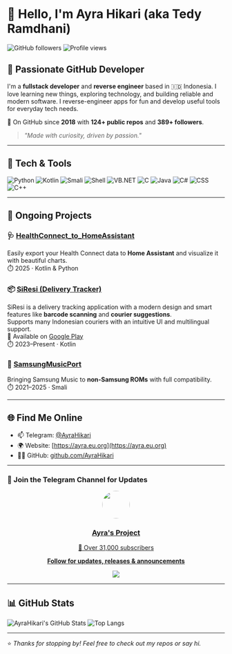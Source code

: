 # 👋 Hello, I'm Ayra Hikari (aka Tedy Ramdhani)

![GitHub followers](https://img.shields.io/github/followers/AyraHikari?style=social)
![Profile views](https://komarev.com/ghpvc/?username=AyraHikari&color=blue)

## 🌟 Passionate GitHub Developer

I'm a **fullstack developer** and **reverse engineer** based in 🇮🇩 Indonesia. I love learning new things, exploring technology, and building reliable and modern software. I reverse-engineer apps for fun and develop useful tools for everyday tech needs.

🧭 On GitHub since **2018** with **124+ public repos** and **389+ followers**.

> _"Made with curiosity, driven by passion."_  

---

## 🔧 Tech & Tools

![Python](https://img.shields.io/badge/-Python-333?style=flat&logo=python)
![Kotlin](https://img.shields.io/badge/-Kotlin-333?style=flat&logo=kotlin)
![Smali](https://img.shields.io/badge/-Smali-333?style=flat&logo=android)
![Shell](https://img.shields.io/badge/-Shell-333?style=flat&logo=gnu-bash)
![VB.NET](https://img.shields.io/badge/-Visual%20Basic-333?style=flat&logo=dotnet)
![C](https://img.shields.io/badge/-C-333?style=flat&logo=c)
![Java](https://img.shields.io/badge/-Java-333?style=flat&logo=java)
![C#](https://img.shields.io/badge/-C%23-333?style=flat&logo=csharp)
![CSS](https://img.shields.io/badge/-CSS-333?style=flat&logo=css3)
![C++](https://img.shields.io/badge/-C++-333?style=flat&logo=cpp)

---

## 🚧 Ongoing Projects

### 🩺 [HealthConnect_to_HomeAssistant](https://github.com/AyraHikari/HealthConnect_to_HomeAssistant)  
Easily export your Health Connect data to **Home Assistant** and visualize it with beautiful charts.  
⏱️ 2025 · Kotlin & Python

### 📦 [SiResi (Delivery Tracker)](https://play.google.com/store/apps/details?id=me.ayra.siresi)  
SiResi is a delivery tracking application with a modern design and smart features like **barcode scanning** and **courier suggestions**.  
Supports many Indonesian couriers with an intuitive UI and multilingual support.  
📱 Available on [Google Play](https://play.google.com/store/apps/details?id=me.ayra.siresi)  
⏱️ 2023–Present · Kotlin

### 🎵 [SamsungMusicPort](https://github.com/AyraHikari/SamsungMusicPort)  
Bringing Samsung Music to **non-Samsung ROMs** with full compatibility.  
⏱️ 2021–2025 · Smali

---

## 🌐 Find Me Online

- 📫 Telegram: [@AyraHikari](https://t.me/AyraHikari)  
- 🌍 Website: [https://ayra.eu.org](https://ayra.eu.org)  
- 🧑‍💻 GitHub: [github.com/AyraHikari](https://github.com/AyraHikari)

---

### 🔔 Join the Telegram Channel for Updates

<div align="center">
  <a href="https://t.me/AyraProject" target="_blank">
    <img src="https://cdn5.cdn-telegram.org/file/hHS50v1LPPK6mMHQRq-01EyyiApCkwS1RnamLQWR8JOg6-3Y0AcTP-iObEpOvPg5P1rUJxAwtEHXENoM7nNiP2xWvZ3nS7ycxDl_IvNrLin_2CJt4kVzMoeaJmSBBPCxacUla9KoMNpj9AslsgC1WgI863ML6nFpn3IAC7ofghCd9boXnU5TOZ7NCsm2XG0RKW2flrWdAzCPt5RLVsg1Nflw3dCXcG67WnQyr1A0Kh1fhG2eqatRrzSiv_aXx78CWYVq8QcVBOu9kdCpG9oSLlc1MITFHAhSZbAu_WntqubpG7zC83dM2SyRS5_dt7V7JsitzNS9Jq8sRob3gacKMA.jpg" width="64" height="64" style="border-radius: 50%;" />
    <h3>Ayra's Project</h3>
    <p>📡 Over 31,000 subscribers</p>
    <p><strong>Follow for updates, releases & announcements</strong></p>
    <img src="https://img.shields.io/badge/Join%20Channel-0088cc?style=for-the-badge&logo=telegram&logoColor=white" />
  </a>
</div>

---

## 📊 GitHub Stats

![AyraHikari's GitHub Stats](https://github-readme-stats.vercel.app/api?username=AyraHikari&show_icons=true&theme=tokyonight&count_private=true)
![Top Langs](https://github-readme-stats.vercel.app/api/top-langs/?username=AyraHikari&layout=compact&theme=tokyonight)

---

⭐️ _Thanks for stopping by! Feel free to check out my repos or say hi._  
